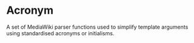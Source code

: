 # Acronym
A set of MediaWiki parser functions used to simplify template arguments using standardised acronyms or initialisms.
